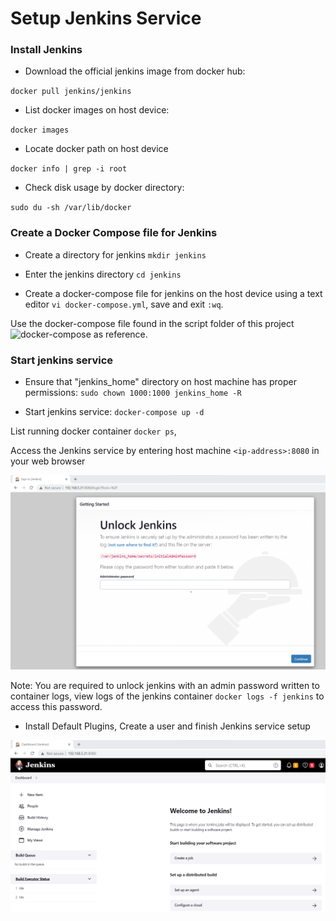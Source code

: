 # Setup Jenkins Service

### Install Jenkins

* Download the official jenkins image from docker hub:

`docker pull jenkins/jenkins`

* List docker images on host device:

`docker images`

* Locate docker path on host device

`docker info | grep -i root`

* Check disk usage by docker directory:

`sudo du -sh /var/lib/docker`

### Create a Docker Compose file for Jenkins

* Create a directory for jenkins
`mkdir jenkins`

* Enter the jenkins directory
`cd jenkins`

* Create a docker-compose file for jenkins on the host device using a text editor `vi docker-compose.yml`, save and exit `:wq`.

Use the docker-compose file found in the script folder of this project ![docker-compose](https://github.com/Kolawole-Ikeoluwa-Joshua/auto-m8/blob/main/scripts/docker-compose.yml) as reference.

### Start jenkins service

* Ensure that "jenkins_home" directory on host machine has proper permissions:
`sudo chown 1000:1000 jenkins_home -R`

* Start jenkins service:
`docker-compose up -d`

List running docker container `docker ps`, 

Access the Jenkins service by entering host machine `<ip-address>:8080` in your web browser

![unlock-jenkins](https://github.com/Kolawole-Ikeoluwa-Joshua/auto-m8/blob/main/docs/images/unlock%20jenkins.png)

Note: You are required to unlock jenkins with an admin password written to container logs, view logs of the jenkins container `docker logs -f jenkins` to access this password.

* Install Default Plugins, Create a user and finish Jenkins service setup

![jenkins-dashboard](https://github.com/Kolawole-Ikeoluwa-Joshua/auto-m8/blob/main/docs/images/jenkins%20dashboard.png)







